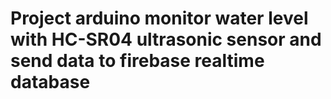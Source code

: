 # Project arduino monitor water level with HC-SR04 ultrasonic sensor and send data to firebase realtime database
